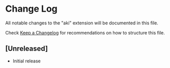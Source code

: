 # Change Log

All notable changes to the "aki" extension will be documented in this file.

Check [Keep a Changelog](http://keepachangelog.com/) for recommendations on how to structure this file.

## [Unreleased]

- Initial release
